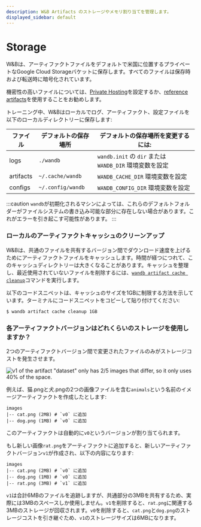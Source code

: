 ```yaml
---
description: W&B Artifacts のストレージやメモリ割り当てを管理します。
displayed_sidebar: default
---
```



# Storage

<head>
    <title>Artifact Storage</title>
</head>

W&Bは、アーティファクトファイルをデフォルトで米国に位置するプライベートなGoogle Cloud Storageバケットに保存します。すべてのファイルは保存時および転送時に暗号化されています。

機密性の高いファイルについては、[Private Hosting](../hosting/intro.md)を設定するか、[reference artifacts](./track-external-files.md)を使用することをお勧めします。

トレーニング中、W&Bはローカルでログ、アーティファクト、設定ファイルを以下のローカルディレクトリーに保存します:

| ファイル      | デフォルトの保存場所  | デフォルトの保存場所を変更するには:                                   |
| ------------- | --------------------- | -------------------------------------------------------------------- |
| logs          | `./wandb`             | `wandb.init` の `dir` または `WANDB_DIR` 環境変数を設定               |
| artifacts     | `~/.cache/wandb`      | `WANDB_CACHE_DIR` 環境変数を設定                                     |
| configs       | `~/.config/wandb`     | `WANDB_CONFIG_DIR` 環境変数を設定                                    |

:::caution
`wandb`が初期化されるマシンによっては、これらのデフォルトフォルダーがファイルシステムの書き込み可能な部分に存在しない場合があります。これがエラーを引き起こす可能性があります。
:::

### ローカルのアーティファクトキャッシュのクリーンアップ

W&Bは、共通のファイルを共有するバージョン間でダウンロード速度を上げるためにアーティファクトファイルをキャッシュします。時間が経つにつれて、このキャッシュディレクトリーは大きくなることがあります。キャッシュを整理し、最近使用されていないファイルを削除するには、[`wandb artifact cache cleanup`](../../ref/cli/wandb-artifact/wandb-artifact-cache/README.md)コマンドを実行します。

以下のコードスニペットは、キャッシュのサイズを1GBに制限する方法を示しています。ターミナルにコードスニペットをコピーして貼り付けてください:

```bash
$ wandb artifact cache cleanup 1GB
```

### 各アーティファクトバージョンはどれくらいのストレージを使用しますか？

2つのアーティファクトバージョン間で変更されたファイルのみがストレージコストを発生させます。

![v1 of the artifact "dataset" only has 2/5 images that differ, so it only uses 40% of the space.](@site/static/images/artifacts/artifacts-dedupe.PNG)

例えば、猫.pngと犬.pngの2つの画像ファイルを含む`animals`という名前のイメージアーティファクトを作成したとします:

```
images
|-- cat.png (2MB) # `v0` に追加
|-- dog.png (1MB) # `v0` に追加
```

このアーティファクトは自動的に`v0`というバージョンが割り当てられます。

もし新しい画像`rat.png`をアーティファクトに追加すると、新しいアーティファクトバージョン`v1`が作成され、以下の内容になります:

```
images
|-- cat.png (2MB) # `v0` に追加
|-- dog.png (1MB) # `v0` に追加
|-- rat.png (3MB) # `v1` に追加
```

`v1`は合計6MBのファイルを追跡しますが、共通部分の3MBを共有するため、実際には3MBのスペースしか使用しません。`v1`を削除すると、`rat.png`に関連する3MBのストレージが回収されます。`v0`を削除すると、`cat.png`と`dog.png`のストレージコストを引き継ぐため、`v1`のストレージサイズは6MBになります。
